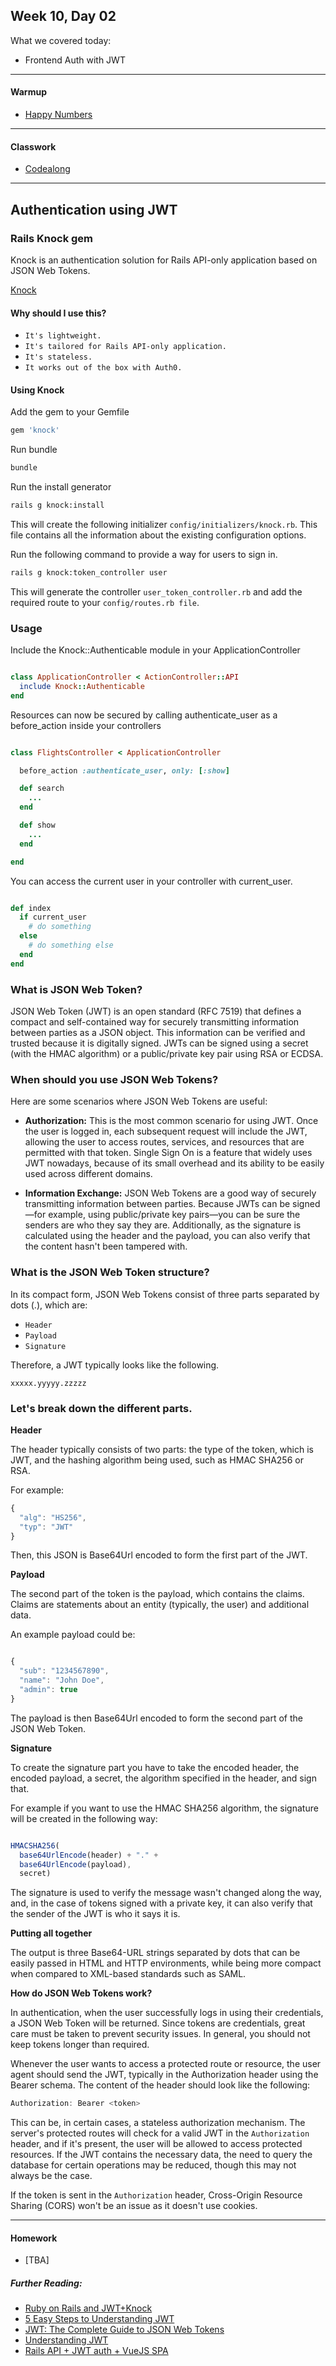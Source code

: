 ## Week 10, Day 02

What we covered today:

  - Frontend Auth with JWT
___

#### Warmup

- [Happy Numbers](https://github.com/GrantjHanrahan/wdi27-homework/tree/master/warmups/week10/day_02_happy_numbers)

___

#### Classwork

- [Codealong](https://github.com/textchimp/wdi-27/tree/master/week10/burning-airlines-rails-vue)
___

## Authentication using JWT

### Rails Knock gem

Knock is an authentication solution for Rails API-only application based on JSON Web Tokens.

[Knock](https://github.com/nsarno/knock)

#### Why should I use this?

- `It's lightweight.`
- `It's tailored for Rails API-only application.`
- `It's stateless.`
- `It works out of the box with Auth0.`

#### Using Knock

Add the gem to your Gemfile
```ruby
gem 'knock'
```

Run bundle
```bash
bundle
```

Run the install generator
```bash
rails g knock:install
```

This will create the following initializer `config/initializers/knock.rb`. This file contains all the information about the existing configuration options.

Run the following command to provide a way for users to sign in.
```bash
rails g knock:token_controller user
```
This will generate the controller `user_token_controller.rb` and add the required route to your `config/routes.rb file`.

### Usage

Include the Knock::Authenticable module in your ApplicationController

```ruby

class ApplicationController < ActionController::API
  include Knock::Authenticable
end

```

Resources can now be secured by calling authenticate_user as a before_action inside your controllers

```ruby

class FlightsController < ApplicationController

  before_action :authenticate_user, only: [:show]

  def search
    ...
  end

  def show
    ...
  end   

end

```

You can access the current user in your controller with current_user.

```ruby

def index
  if current_user
    # do something
  else
    # do something else
  end
end

```

### What is JSON Web Token?

JSON Web Token (JWT) is an open standard (RFC 7519) that defines a compact and self-contained way for securely transmitting information between parties as a JSON object. This information can be verified and trusted because it is digitally signed. JWTs can be signed using a secret (with the HMAC algorithm) or a public/private key pair using RSA or ECDSA.

### When should you use JSON Web Tokens?

Here are some scenarios where JSON Web Tokens are useful:

- **Authorization:** This is the most common scenario for using JWT. Once the user is logged in, each subsequent request will include the JWT, allowing the user to access routes, services, and resources that are permitted with that token. Single Sign On is a feature that widely uses JWT nowadays, because of its small overhead and its ability to be easily used across different domains.

- **Information Exchange:** JSON Web Tokens are a good way of securely transmitting information between parties. Because JWTs can be signed—for example, using public/private key pairs—you can be sure the senders are who they say they are. Additionally, as the signature is calculated using the header and the payload, you can also verify that the content hasn't been tampered with.

### What is the JSON Web Token structure?

In its compact form, JSON Web Tokens consist of three parts separated by dots (.), which are:

- `Header`   
- `Payload`
- `Signature`

Therefore, a JWT typically looks like the following.

`xxxxx.yyyyy.zzzzz`

### Let's break down the different parts.

**Header**

The header typically consists of two parts: the type of the token, which is JWT, and the hashing algorithm being used, such as HMAC SHA256 or RSA.

For example:

```js
{
  "alg": "HS256",
  "typ": "JWT"
}

```

Then, this JSON is Base64Url encoded to form the first part of the JWT.

**Payload**

The second part of the token is the payload, which contains the claims. Claims are statements about an entity (typically, the user) and additional data.

An example payload could be:

```js

{
  "sub": "1234567890",
  "name": "John Doe",
  "admin": true
}

```

The payload is then Base64Url encoded to form the second part of the JSON Web Token.

**Signature**

To create the signature part you have to take the encoded header, the encoded payload, a secret, the algorithm specified in the header, and sign that.

For example if you want to use the HMAC SHA256 algorithm, the signature will be created in the following way:

```js

HMACSHA256(
  base64UrlEncode(header) + "." +
  base64UrlEncode(payload),
  secret)

```

The signature is used to verify the message wasn't changed along the way, and, in the case of tokens signed with a private key, it can also verify that the sender of the JWT is who it says it is.

**Putting all together**

The output is three Base64-URL strings separated by dots that can be easily passed in HTML and HTTP environments, while being more compact when compared to XML-based standards such as SAML.

**How do JSON Web Tokens work?**

In authentication, when the user successfully logs in using their credentials, a JSON Web Token will be returned. Since tokens are credentials, great care must be taken to prevent security issues. In general, you should not keep tokens longer than required.

Whenever the user wants to access a protected route or resource, the user agent should send the JWT, typically in the Authorization header using the Bearer schema. The content of the header should look like the following:

```js
Authorization: Bearer <token>
```

This can be, in certain cases, a stateless authorization mechanism. The server's protected routes will check for a valid JWT in the `Authorization` header, and if it's present, the user will be allowed to access protected resources. If the JWT contains the necessary data, the need to query the database for certain operations may be reduced, though this may not always be the case.

If the token is sent in the `Authorization` header, Cross-Origin Resource Sharing (CORS) won't be an issue as it doesn't use cookies.


___


#### Homework

- [TBA]

##### Further Reading:

- [Ruby on Rails and JWT+Knock](https://engineering.musefind.com/building-a-simple-token-based-authorization-api-with-rails-a5c181b83e02)
- [5 Easy Steps to Understanding JWT](https://medium.com/vandium-software/5-easy-steps-to-understanding-json-web-tokens-jwt-1164c0adfcec)
- [JWT: The Complete Guide to JSON Web Tokens](https://blog.angular-university.io/angular-jwt/)
- [Understanding JWT](http://polyglot.ninja/understanding-jwt-json-web-tokens/)
- [Rails API + JWT auth + VueJS SPA](https://blog.usejournal.com/rails-api-jwt-auth-vuejs-spa-eb4cf740a3ae)
